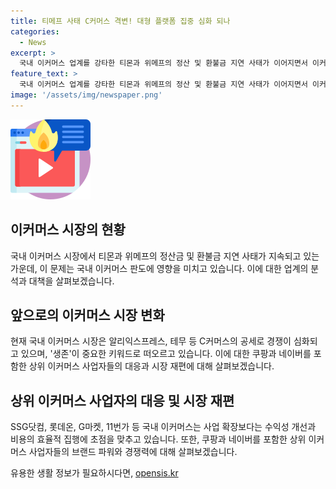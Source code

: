 ```yaml
---
title: 티메프 사태 C커머스 격변! 대형 플랫폼 집중 심화 되나
categories:
  - News
excerpt: >
  국내 이커머스 업계를 강타한 티몬과 위메프의 정산 및 환불금 지연 사태가 이어지면서 이커머스 생태계에 큰 파장을 일으키고 있다. 티몬과 위메프의 지연된 대금 정산으로 입점 판매자들의 매출이 감소하는 가운데, 유동성 문제와 환불 처리 지연으로 소비자들의 피해가 속출하고 있다. 이에 국내 이커머스 시장은 생존과 차별화가 핵심이 되고 있으며, 상위 사업자 중심의 재편이 가속화되고 있는 상황이다. 또한, 알리익스프레스·테무 등 C커머스의 공세와 경쟁 심화에 따른 플랫폼 운영 미숙함이 업계에서 지적되고 있다. 이에 쿠팡, 네이버 등 상위 사업자들의 경쟁력이 더욱 강화되고 있으며, 이커머스 시장의 재편이 가속화되고 있다는 분석이 나오고 있다.
feature_text: >
  국내 이커머스 업계를 강타한 티몬과 위메프의 정산 및 환불금 지연 사태가 이어지면서 이커머스 생태계에 큰 파장을 일으키고 있다. 티몬과 위메프의 지연된 대금 정산으로 입점 판매자들의 매출이 감소하는 가운데, 유동성 문제와 환불 처리 지연으로 소비자들의 피해가 속출하고 있다. 이에 국내 이커머스 시장은 생존과 차별화가 핵심이 되고 있으며, 상위 사업자 중심의 재편이 가속화되고 있는 상황이다. 또한, 알리익스프레스·테무 등 C커머스의 공세와 경쟁 심화에 따른 플랫폼 운영 미숙함이 업계에서 지적되고 있다. 이에 쿠팡, 네이버 등 상위 사업자들의 경쟁력이 더욱 강화되고 있으며, 이커머스 시장의 재편이 가속화되고 있다는 분석이 나오고 있다.
image: '/assets/img/newspaper.png'
---
```


<p><img src="/assets/img/news.png" alt="rentncar 속보" /></p>

<h2 data-ke-size="size26">이커머스 시장의 현황</h2>

<p data-ke-size="size16">국내 이커머스 시장에서 티몬과 위메프의 정산금 및 환불금 지연 사태가 지속되고 있는 가운데, 이 문제는 국내 이커머스 판도에 영향을 미치고 있습니다. 이에 대한 업계의 분석과 대책을 살펴보겠습니다.</p>

<h2 data-ke-size="size26">앞으로의 이커머스 시장 변화</h2>

<p data-ke-size="size16">현재 국내 이커머스 시장은 알리익스프레스, 테무 등 C커머스의 공세로 경쟁이 심화되고 있으며, '생존'이 중요한 키워드로 떠오르고 있습니다. 이에 대한 쿠팡과 네이버를 포함한 상위 이커머스 사업자들의 대응과 시장 재편에 대해 살펴보겠습니다.</p>

<h2 data-ke-size="size26">상위 이커머스 사업자의 대응 및 시장 재편</h2>

<p data-ke-size="size16">SSG닷컴, 롯데온, G마켓, 11번가 등 국내 이커머스는 사업 확장보다는 수익성 개선과 비용의 효율적 집행에 초점을 맞추고 있습니다. 또한, 쿠팡과 네이버를 포함한 상위 이커머스 사업자들의 브랜드 파워와 경쟁력에 대해 살펴보겠습니다.</p>
유용한 생활 정보가 필요하시다면, <a href="https://opensis.kr" rel="dofollow">opensis.kr</a>


